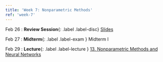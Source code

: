 ```yaml
---
title: 'Week 7: Nonparametric Methods'
ref: 'week-7'
---
```

Feb 26
: **Review Session**{: .label .label-disc} [Slides](https://docs.google.com/presentation/d/1oY2K2JRJCPmEwgpDRmgNONDgiMZlMWOHTbGg1s5k8D0/edit?usp=sharing)

Feb 27
: **Midterm**{: .label .label-exam } Midterm I

Feb 29
: **Lecture**{: .label .label-lecture } [13. Nonparametric Methods and Neural Networks](lecture/lec13)
